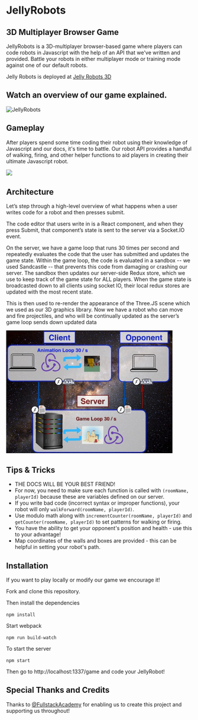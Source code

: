 # JellyRobots

## 3D Multiplayer Browser Game

JellyRobots is a 3D-multiplayer browser-based game where players can code robots in Javascript with the help of an API that we've written and provided.
Battle your robots in either multiplayer mode or training mode against one of our default robots.

Jelly Robots is deployed at [Jelly Robots 3D](https://jellyrobots3d.herokuapp.com/)

## Watch an overview of our game explained.
![JellyRobots](https://youtu.be/EI-_1RDtNo0)

## Gameplay

After players spend some time coding their robot using their knowledge of Javascript and our docs, it's time to battle.
Our robot API provides a handful of walking, firing, and other helper functions to aid players in creating their ultimate Javascript robot.

![](https://media.giphy.com/media/o9WlcuZkLDw4g/giphy.gif)

## Architecture

Let’s step through a high-level overview of what happens when a user writes code for a robot and then presses submit.

The code editor that users write in is a React component, and when they press Submit, that component’s state is sent to the server via a Socket.IO event.

On the server, we have a game loop that runs 30 times per second and repeatedly evaluates the code that the user has submitted and updates the game state.
Within the game loop, the code is evaluated in a sandbox -- we used Sandcastle -- that prevents this code from damaging or crashing our server.
The sandbox then updates our server-side Redux store, which we use to keep track of the game state for ALL players.
When the game state is broadcasted down to all clients using socket IO, their local redux stores are updated with the most recent state.

This is then used to re-render the appearance of the Three.JS scene which we used as our 3D graphics library.
Now we have a robot who can move and fire projectiles, and who will be continually updated as the server’s game loop sends down updated data

![](public/assets/smallArchitecture1.jpg)

## Tips & Tricks
* THE DOCS WILL BE YOUR BEST FRIEND!
* For now, you need to make sure each function is called with `(roomName, playerId)` because these are variables defined on our server.
* If you write bad code (incorrect syntax or improper functions), your robot will only `walkForward(roomName, playerId)`.
* Use modulo math along with `incrementCounter(roomName, playerId)` and `getCounter(roomName, playerId)` to set patterns for walking or firing.
* You have the ability to get your opponent's position and health - use this to your advantage!
* Map coordinates of the walls and boxes are provided - this can be helpful in setting your robot's path.

## Installation

If you want to play locally or modify our game we encourage it!

Fork and clone this repository.

Then install the dependencies

`npm install`

Start webpack

`npm run build-watch`

To start the server

`npm start`

Then go to http://localhost:1337/game and code your JellyRobot!

## Special Thanks and Credits

Thanks to [@FullstackAcademy](https://github.com/FullstackAcademy/) for enabling us to create this project and supporting us throughout!
